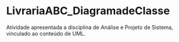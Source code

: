# LivrariaABC_DiagramadeClasse
Atividade apresentada a disciplina de Análise e Projeto de Sistema, vinculado ao conteúdo de UML.

